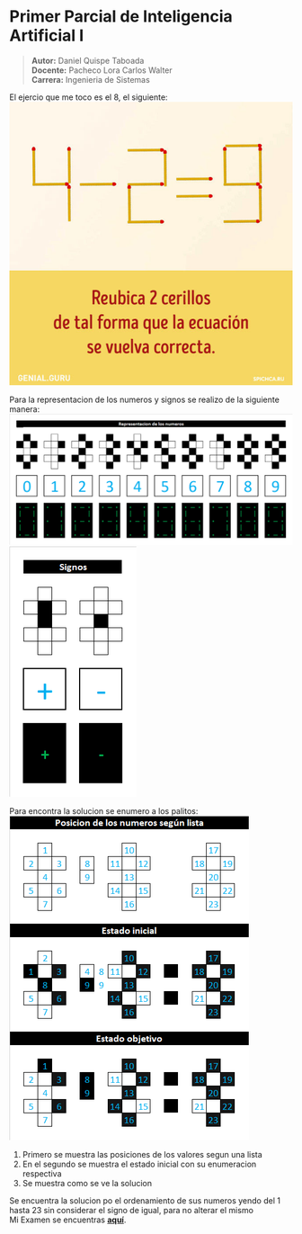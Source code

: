
# Primer Parcial de Inteligencia Artificial I
> __Autor:__ Daniel Quispe Taboada <br>
> __Docente:__ Pacheco Lora Carlos Walter <br>
> __Carrera:__ Ingenieria de Sistemas <br>

El ejercio que me toco es el 8, el siguiente:  <br>
![Ejercicio8](./1Parcial.jpg) <br>

Para la representacion de los numeros y signos se realizo de la siguiente manera: <br>
![Numeros](./numeros.png) <br>
![Signos](./signos.png) <br>

Para encontra la solucion se enumero a los palitos: <br>
![solucion9](./solucion9.png) <br>
1. Primero se muestra las posiciones de los valores segun una lista
2. En el segundo se muestra el estado inicial con su enumeracion respectiva
3. Se muestra como se ve la solucion

Se encuentra la solucion po el ordenamiento de sus numeros yendo del 1 hasta 23 sin considerar el signo de igual, para no alterar el mismo
<br>Mi Examen se encuentras __[aquí](./QuispeTaboadaDaniel_1P.ipynb)__.
<!--
##Solucion 5 - 2 = 3
initial_state = [[3, "V"], [2, "c"], [1, "c"], [4, "c"], [5, "V"], [6, "c"], [18, "V"],[8, "V"], [9, "c"],[10, "c"], [11, "V"], [12, "c"], [13, "c"], [14, "c"], [15, "V"], [16, "c"],[17, "c"], [7, "c"], [19, "c"], [20, "c"], [21, "V"], [22, "c"], [23, "c"],]
solution_state = [[1, "c"], [2, "c"], [3, "V"], [4, "c"], [5, "V"], [6, "c"], [7, "c"],[8, "V"], [9, "c"],[10, "c"], [11, "V"], [12, "c"], [13, "c"], [14, "c"], [15, "V"], [16, "c"],[17, "c"], [18, "V"], [19, "c"], [20, "c"], [21, "V"], [22, "c"], [23, "c"],] <br>
![solucion9](./solucion3.png) <br>
-->
